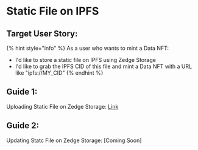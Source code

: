 # Static File on IPFS

## Target User Story:

{% hint style="info" %}
As a user who wants to mint a Data NFT:

* I'd like to store a static file on IPFS using Zedge Storage
* I'd like to grab the IPFS CID of this file and mint a Data NFT with a URL like "ipfs://MY\_CID"
{% endhint %}

## Guide 1:

Uploading Static File on Zedge Storage: [Link](https://app.tango.us/app/workflow/Uploading-Static-Files-on-zEdgeStorage-7ce0e88360344df7b458c6ab8cc159d3)

## Guide 2:

Updating Statc File on Zedge Storage: \[Coming Soon]

